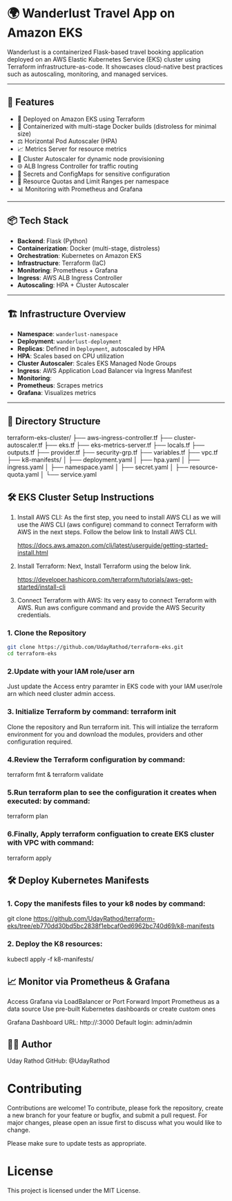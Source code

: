 # 🌍 Wanderlust Travel App on Amazon EKS

Wanderlust is a containerized Flask-based travel booking application deployed on an AWS Elastic Kubernetes Service (EKS) cluster using Terraform infrastructure-as-code. It showcases cloud-native best practices such as autoscaling, monitoring, and managed services.

---

## 🚀 Features

- 🎯 Deployed on Amazon EKS using Terraform
- 🐳 Containerized with multi-stage Docker builds (distroless for minimal size)
- ⚖️ Horizontal Pod Autoscaler (HPA)
- 📈 Metrics Server for resource metrics
- 🔁 Cluster Autoscaler for dynamic node provisioning
- 🌐 ALB Ingress Controller for traffic routing
- 🔐 Secrets and ConfigMaps for sensitive configuration
- 🧾 Resource Quotas and Limit Ranges per namespace
- 📊 Monitoring with Prometheus and Grafana

---

## 📦 Tech Stack

- **Backend**: Flask (Python)
- **Containerization**: Docker (multi-stage, distroless)
- **Orchestration**: Kubernetes on Amazon EKS
- **Infrastructure**: Terraform (IaC)
- **Monitoring**: Prometheus + Grafana
- **Ingress**: AWS ALB Ingress Controller
- **Autoscaling**: HPA + Cluster Autoscaler

---

## 🏗️ Infrastructure Overview

- **Namespace**: `wanderlust-namespace`
- **Deployment**: `wanderlust-deployment`
- **Replicas**: Defined in `Deployment`, autoscaled by HPA
- **HPA**: Scales based on CPU utilization
- **Cluster Autoscaler**: Scales EKS Managed Node Groups
- **Ingress**: AWS Application Load Balancer via Ingress Manifest
- **Monitoring**: 
- **Prometheus**: Scrapes metrics
- **Grafana**: Visualizes metrics

---

## 📁 Directory Structure


terraform-eks-cluster/
├── aws-ingress-controller.tf
├── cluster-autoscaler.tf
├── eks.tf
├── eks-metrics-server.tf
├── locals.tf
├── outputs.tf
├── provider.tf
├── security-grp.tf
├── variables.tf
├── vpc.tf
├── k8-manifests/
│   ├── deployment.yaml
│   ├── hpa.yaml
│   ├── ingress.yaml
│   ├── namespace.yaml
│   ├── secret.yaml
│   ├── resource-quota.yaml
│   └── service.yaml




## 🛠️ EKS Cluster Setup Instructions

1) Install AWS CLI:
   As the first step, you need to install AWS CLI as we will use the AWS CLI (aws configure) command to connect Terraform with AWS in the next steps.
   Follow the below link to Install AWS CLI.
  
   https://docs.aws.amazon.com/cli/latest/userguide/getting-started-install.html


2) Install Terraform:
   Next, Install Terraform using the below link.

   https://developer.hashicorp.com/terraform/tutorials/aws-get-started/install-cli

3) Connect Terraform with AWS:
   Its very easy to connect Terraform with AWS. Run aws configure command and provide the AWS Security credentials.



### 1. Clone the Repository

```bash
git clone https://github.com/UdayRathod/terraform-eks.git
cd terraform-eks
```
### 2.Update with your IAM role/user arn
Just update the Access entry paramter in EKS code with your IAM user/role arn which need cluster admin access.

### 3. Initialize Terraform by command: terraform init
Clone the repository and Run terraform init. This will intialize the terraform environment for you and download the modules, providers and other configuration required.

### 4.Review the Terraform configuration by command: 
terraform fmt & terraform validate

### 5.Run terraform plan to see the configuration it creates when executed: by command: 
terraform plan

### 6.Finally, Apply terraform configuation to create EKS cluster with VPC with command: 
terraform apply




## 🛠️ Deploy Kubernetes Manifests

### 1. Copy the manifests files to your k8 nodes by command:
git clone https://github.com/UdayRathod/terraform-eks/tree/eb770dd30bd5bc2838f1ebcaf0ed6962bc740d69/k8-manifests

### 2. Deploy the K8 resources:
kubectl apply -f k8-manifests/


## 📈 Monitor via Prometheus & Grafana
Access Grafana via LoadBalancer or Port Forward
Import Prometheus as a data source
Use pre-built Kubernetes dashboards or create custom ones

Grafana Dashboard URL:
http://<grafana-load-balancer>:3000
Default login: admin/admin


## 👨‍💻 Author
Uday Rathod
GitHub: @UdayRathod


# Contributing
Contributions are welcome!
To contribute, please fork the repository, create a new branch for your feature or bugfix, and submit a pull request.
For major changes, please open an issue first to discuss what you would like to change.

Please make sure to update tests as appropriate.

# License
This project is licensed under the MIT License.